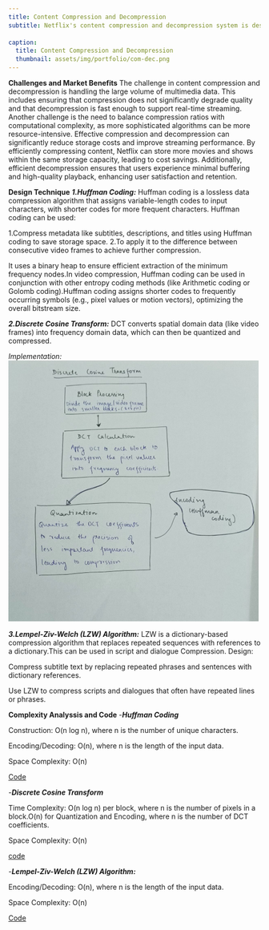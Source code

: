 ```yaml
---
title: Content Compression and Decompression
subtitle: Netflix's content compression and decompression system is designed to store and deliver high-quality multimedia content to users.The system reduces storage requirements and bandwidth usage, ensuring seamless streaming experiences. The goal is to maintain high video and audio quality while minimizing data transmission overhead.

caption:
  title: Content Compression and Decompression
  thumbnail: assets/img/portfolio/com-dec.png
---
```

**Challenges and Market Benefits**
The challenge in content compression and decompression is handling the large volume of multimedia data. This includes ensuring that compression does not significantly degrade quality and that decompression is fast enough to support real-time streaming. Another challenge is the need to balance compression ratios with computational complexity, as more sophisticated algorithms can be more resource-intensive.
Effective compression and decompression can significantly reduce storage costs and improve streaming performance. By efficiently compressing content, Netflix can store more movies and shows within the same storage capacity, leading to cost savings. Additionally, efficient decompression ensures that users experience minimal buffering and high-quality playback, enhancing user satisfaction and retention.

**Design Technique**
**_1.Huffman Coding:_**
Huffman coding is a lossless data compression algorithm that assigns variable-length codes to input characters, with shorter codes for more frequent characters.
Huffman coding can be used:

1.Compress metadata like subtitles, descriptions, and titles using Huffman coding to save storage space.
2.To apply it to the difference between consecutive video frames to achieve further compression.

It uses a binary heap to ensure efficient extraction of the minimum frequency nodes.In video compression, Huffman coding can be used in conjunction with other entropy coding methods (like Arithmetic coding or Golomb coding).Huffman coding assigns shorter codes to frequently occurring symbols (e.g., pixel values or motion vectors), optimizing the overall bitstream size.

**_2.Discrete Cosine Transform:_**
DCT converts spatial domain data (like video frames) into frequency domain data, which can then be quantized and compressed.

_Implementation:_
<img src="assets/img/inside/afba6d6d-3f62-4b38-9d28-5d15883832c4.jpg" alt="System Architecture" width="500">

**_3.Lempel-Ziv-Welch (LZW) Algorithm:_**
LZW is a dictionary-based compression algorithm that replaces repeated sequences with references to a dictionary.This can be used in script and dialogue Compression.
Design:

Compress subtitle text by replacing repeated phrases and sentences with dictionary references.

Use LZW to compress scripts and dialogues that often have repeated lines or phrases.

**Complexity Analyssis and Code**
-**_Huffman Coding_**

Construction: O(n log n), where n is the number of unique characters.

Encoding/Decoding: O(n), where n is the length of the input data.

Space Complexity: O(n)

[Code](https://github.com/PAI-SHREYA/DSA/blob/main/Dynamic%20Programming/huffman.cpp)

-**_Discrete Cosine Transform_**

Time Complexity: O(n log n) per block, where n is the number of pixels in a block.O(n) for Quantization and Encoding, where n is the number of DCT coefficients.

Space Complexity: O(n)

[code](https://github.com/PAI-SHREYA/DSA/blob/main/Software%20Principles/dct.cpp)

-**_Lempel-Ziv-Welch (LZW) Algorithm:_**

Encoding/Decoding: O(n), where n is the length of the input data.

Space Complexity: O(n)

[Code](https://github.com/PAI-SHREYA/DSA/blob/main/Software%20Principles/LZW.cpp)







